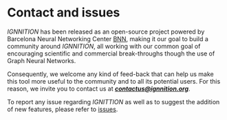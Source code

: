# Contact and issues
*IGNNITION* has been released as an open-source project powered by Barcelona Neural Networking Center [BNN](https://bnn.upc.edu), making it our goal to build a community around *IGNNITION*, all working with our common goal of encouraging scientific and commercial break-throughs though the use of Graph Neural Networks.

Consequently, we welcome any kind of feed-back that can help us make this tool more useful to the community and to all its potential users. For this reason, we invite you to contact us at ***contactus@ignnition.org***.

To report any issue regarding *IGNITTION* as well as to suggest the addition of new features, please refer to [issues](https://github.com/knowledgedefinednetworking/ignnition/issues).

